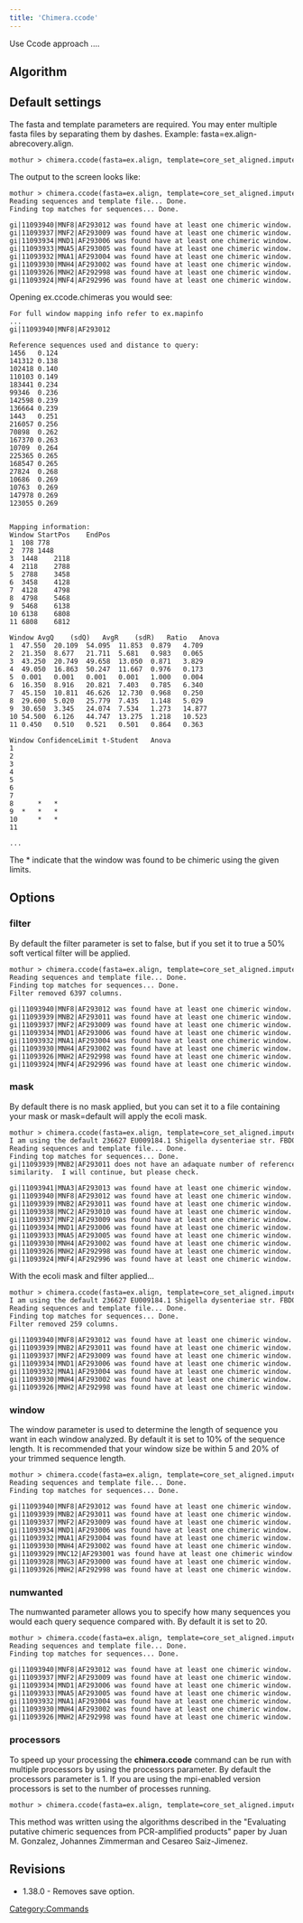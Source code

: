 ```yaml
---
title: 'Chimera.ccode'
---
```

Use Ccode approach \....


## Algorithm

## Default settings

The fasta and template parameters are required. You may enter multiple
fasta files by separating them by dashes. Example:
fasta=ex.align-abrecovery.align.

    mothur > chimera.ccode(fasta=ex.align, template=core_set_aligned.imputed.fasta)

The output to the screen looks like:

    mothur > chimera.ccode(fasta=ex.align, template=core_set_aligned.imputed.fasta)
    Reading sequences and template file... Done.
    Finding top matches for sequences... Done.

    gi|11093940|MNF8|AF293012 was found have at least one chimeric window.
    gi|11093937|MNF2|AF293009 was found have at least one chimeric window.
    gi|11093934|MND1|AF293006 was found have at least one chimeric window.
    gi|11093933|MNA5|AF293005 was found have at least one chimeric window.
    gi|11093932|MNA1|AF293004 was found have at least one chimeric window.
    gi|11093930|MNH4|AF293002 was found have at least one chimeric window.
    gi|11093926|MNH2|AF292998 was found have at least one chimeric window.
    gi|11093924|MNF4|AF292996 was found have at least one chimeric window.

Opening ex.ccode.chimeras you would see:

    For full window mapping info refer to ex.mapinfo
    ...
    gi|11093940|MNF8|AF293012

    Reference sequences used and distance to query:
    1456   0.124
    141312 0.138
    102418 0.140
    110103 0.149
    183441 0.234
    99346  0.236
    142598 0.239
    136664 0.239
    1443   0.251
    216057 0.256
    70898  0.262
    167370 0.263
    10709  0.264
    225365 0.265
    168547 0.265
    27824  0.268
    10686  0.269
    10763  0.269
    147978 0.269
    123055 0.269


    Mapping information: 
    Window StartPos    EndPos
    1  108 778
    2  778 1448
    3  1448    2118
    4  2118    2788
    5  2788    3458
    6  3458    4128
    7  4128    4798
    8  4798    5468
    9  5468    6138
    10 6138    6808
    11 6808    6812

    Window AvgQ    (sdQ)   AvgR    (sdR)   Ratio   Anova
    1  47.550  20.109  54.095  11.853  0.879   4.709
    2  21.350  8.677   21.711  5.681   0.983   0.065
    3  43.250  20.749  49.658  13.050  0.871   3.829
    4  49.050  16.863  50.247  11.667  0.976   0.173
    5  0.001   0.001   0.001   0.001   1.000   0.004
    6  16.350  8.916   20.821  7.403   0.785   6.340
    7  45.150  10.811  46.626  12.730  0.968   0.250
    8  29.600  5.020   25.779  7.435   1.148   5.029
    9  30.650  3.345   24.074  7.534   1.273   14.877
    10 54.500  6.126   44.747  13.275  1.218   10.523
    11 0.450   0.510   0.521   0.501   0.864   0.363

    Window ConfidenceLimit t-Student   Anova
    1              
    2              
    3              
    4              
    5              
    6              
    7              
    8      *   *   
    9  *   *   *   
    10     *   *   
    11             

    ...

The \* indicate that the window was found to be chimeric using the given
limits.

## Options

### filter

By default the filter parameter is set to false, but if you set it to
true a 50% soft vertical filter will be applied.

    mothur > chimera.ccode(fasta=ex.align, template=core_set_aligned.imputed.fasta, filter=t)
    Reading sequences and template file... Done.
    Finding top matches for sequences... Done.
    Filter removed 6397 columns.

    gi|11093940|MNF8|AF293012 was found have at least one chimeric window.
    gi|11093939|MNB2|AF293011 was found have at least one chimeric window.
    gi|11093937|MNF2|AF293009 was found have at least one chimeric window.
    gi|11093934|MND1|AF293006 was found have at least one chimeric window.
    gi|11093932|MNA1|AF293004 was found have at least one chimeric window.
    gi|11093930|MNH4|AF293002 was found have at least one chimeric window.
    gi|11093926|MNH2|AF292998 was found have at least one chimeric window.
    gi|11093924|MNF4|AF292996 was found have at least one chimeric window.

### mask

By default there is no mask applied, but you can set it to a file
containing your mask or mask=default will apply the ecoli mask.

    mothur > chimera.ccode(fasta=ex.align, template=core_set_aligned.imputed.fasta, mask=default)
    I am using the default 236627 EU009184.1 Shigella dysenteriae str. FBD013.
    Reading sequences and template file... Done.
    Finding top matches for sequences... Done.
    gi|11093939|MNB2|AF293011 does not have an adaquate number of reference sequences that are within 20% and 0.5%
    similarity.  I will continue, but please check.

    gi|11093941|MNA3|AF293013 was found have at least one chimeric window.
    gi|11093940|MNF8|AF293012 was found have at least one chimeric window.
    gi|11093939|MNB2|AF293011 was found have at least one chimeric window.
    gi|11093938|MNC2|AF293010 was found have at least one chimeric window.
    gi|11093937|MNF2|AF293009 was found have at least one chimeric window.
    gi|11093934|MND1|AF293006 was found have at least one chimeric window.
    gi|11093933|MNA5|AF293005 was found have at least one chimeric window.
    gi|11093930|MNH4|AF293002 was found have at least one chimeric window.
    gi|11093926|MNH2|AF292998 was found have at least one chimeric window.
    gi|11093924|MNF4|AF292996 was found have at least one chimeric window.

With the ecoli mask and filter applied\...

    mothur > chimera.ccode(fasta=ex.align, template=core_set_aligned.imputed.fasta, mask=default, filter=t)
    I am using the default 236627 EU009184.1 Shigella dysenteriae str. FBD013.
    Reading sequences and template file... Done.
    Finding top matches for sequences... Done.
    Filter removed 259 columns.

    gi|11093940|MNF8|AF293012 was found have at least one chimeric window.
    gi|11093939|MNB2|AF293011 was found have at least one chimeric window.
    gi|11093937|MNF2|AF293009 was found have at least one chimeric window.
    gi|11093934|MND1|AF293006 was found have at least one chimeric window.
    gi|11093932|MNA1|AF293004 was found have at least one chimeric window.
    gi|11093930|MNH4|AF293002 was found have at least one chimeric window.
    gi|11093926|MNH2|AF292998 was found have at least one chimeric window.

### window

The window parameter is used to determine the length of sequence you
want in each window analyzed. By default it is set to 10% of the
sequence length. It is recommended that your window size be within 5 and
20% of your trimmed sequence length.

    mothur > chimera.ccode(fasta=ex.align, template=core_set_aligned.imputed.fasta, window=400)
    Reading sequences and template file... Done.
    Finding top matches for sequences... Done.

    gi|11093940|MNF8|AF293012 was found have at least one chimeric window.
    gi|11093939|MNB2|AF293011 was found have at least one chimeric window.
    gi|11093937|MNF2|AF293009 was found have at least one chimeric window.
    gi|11093934|MND1|AF293006 was found have at least one chimeric window.
    gi|11093932|MNA1|AF293004 was found have at least one chimeric window.
    gi|11093930|MNH4|AF293002 was found have at least one chimeric window.
    gi|11093929|MNC12|AF293001 was found have at least one chimeric window.
    gi|11093928|MNG3|AF293000 was found have at least one chimeric window.
    gi|11093926|MNH2|AF292998 was found have at least one chimeric window.

### numwanted

The numwanted parameter allows you to specify how many sequences you
would each query sequence compared with. By default it is set to 20.

    mothur > chimera.ccode(fasta=ex.align, template=core_set_aligned.imputed.fasta, numwanted=10)
    Reading sequences and template file... Done.
    Finding top matches for sequences... Done.

    gi|11093940|MNF8|AF293012 was found have at least one chimeric window.
    gi|11093937|MNF2|AF293009 was found have at least one chimeric window.
    gi|11093934|MND1|AF293006 was found have at least one chimeric window.
    gi|11093933|MNA5|AF293005 was found have at least one chimeric window.
    gi|11093932|MNA1|AF293004 was found have at least one chimeric window.
    gi|11093930|MNH4|AF293002 was found have at least one chimeric window.
    gi|11093926|MNH2|AF292998 was found have at least one chimeric window.

### processors

To speed up your processing the **chimera.ccode** command can be run with
multiple processors by using the processors parameter. By default the
processors parameter is 1. If you are using the mpi-enabled version
processors is set to the number of processes running.

    mothur > chimera.ccode(fasta=ex.align, template=core_set_aligned.imputed.fasta, processors=2)

This method was written using the algorithms described in the
\"Evaluating putative chimeric sequences from PCR-amplified products\"
paper by Juan M. Gonzalez, Johannes Zimmerman and Cesareo Saiz-Jimenez.

## Revisions

-   1.38.0 - Removes save option.

[Category:Commands](Category:Commands)
